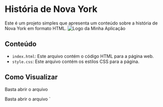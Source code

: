 # História de Nova York

Este é um projeto simples que apresenta um conteúdo sobre a história de Nova York em formato HTML.
![Logo da Minha Aplicação](https://img.elo7.com.br/product/original/2E18D68/papel-de-parede-auto-adesivo-new-york-city.jpg)

## Conteúdo

- `index.html`: Este arquivo contém o código HTML para a página web.
- `style.css`: Este arquivo contém os estilos CSS para a página.

## Como Visualizar

Basta abrir o arquivo 

Basta abrir o arquivo `
